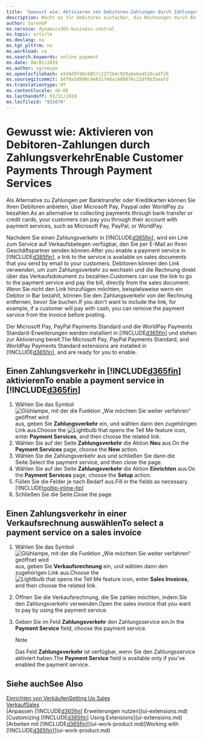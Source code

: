 ```yaml
---
title: 'Gewusst wie: Aktivieren von Debitoren-Zahlungen durch Zahlungsverkehr.| Microsoft Docs'
description: Macht es für Debitoren einfacher, die Rechnungen durch Aktivierung des Zahlungsverkehrs zu bezahlen.
author: SorenGP
ms.service: dynamics365-business-central
ms.topic: article
ms.devlang: na
ms.tgt_pltfrm: na
ms.workload: na
ms.search.keywords: online payment
ms.date: 04/01/2019
ms.author: sgroespe
ms.openlocfilehash: e5d4d9fd0c6857c22f2b4c929a6e6ed528cadf26
ms.sourcegitcommit: bd78a5d990c9e83174da1409076c22df8b35eafd
ms.translationtype: HT
ms.contentlocale: de-DE
ms.lasthandoff: 03/31/2019
ms.locfileid: "931676"
---
```

# <a name="enable-customer-payments-through-payment-services"></a><span data-ttu-id="17fd7-103">Gewusst wie: Aktivieren von Debitoren-Zahlungen durch Zahlungsverkehr</span><span class="sxs-lookup"><span data-stu-id="17fd7-103">Enable Customer Payments Through Payment Services</span></span>
<span data-ttu-id="17fd7-104">Als Alternative zu Zahlungen per Banktransfer oder Kreditkarten können Sie Ihren Debitoren anbieten, über Microsoft Pay, Paypal oder WorldPay zu bezahlen.</span><span class="sxs-lookup"><span data-stu-id="17fd7-104">As an alternative to collecting payments through bank transfer or credit cards, your customers can pay you through their account with payment services, such as Microsoft Pay, PayPal, or WorldPay.</span></span>  

<span data-ttu-id="17fd7-105">Nachdem Sie einen Zahlungsverkehr in [!INCLUDE[d365fin](includes/d365fin_md.md)], wird ein Link zum Service auf Verkaufsbelegen verfügbar, den Sie per E-Mail an Ihren Geschäftspartner senden können.</span><span class="sxs-lookup"><span data-stu-id="17fd7-105">After you enable a payment service in [!INCLUDE[d365fin](includes/d365fin_md.md)], a link to the service is available on sales documents that you send by email to your customers.</span></span> <span data-ttu-id="17fd7-106">Debitoren können den Link verwenden, um zum Zahlungsverkehr zu wechseln und die Rechnung direkt über das Verkaufsdokument zu bezahlen.</span><span class="sxs-lookup"><span data-stu-id="17fd7-106">Customers can use the link to go to the payment service and pay the bill, directly from the sales document.</span></span> <span data-ttu-id="17fd7-107">Wenn Sie nicht den Link hinzufügen möchten, beispielsweise wenn ein Debitor in Bar bezahlt, können Sie den Zahlungsverkehr von der Rechnung entfernen, bevor Sie buchen.</span><span class="sxs-lookup"><span data-stu-id="17fd7-107">If you don't want to include the link, for example, if a customer will pay with cash, you can remove the payment service from the invoice before posting.</span></span>  

<span data-ttu-id="17fd7-108">Der Microsoft Pay, PayPal Payments Standard und die WorldPay Payments Standard-Erweiterungen werden installiert in [!INCLUDE[d365fin](includes/d365fin_md.md)] und stehen zur Aktivierung bereit.</span><span class="sxs-lookup"><span data-stu-id="17fd7-108">The Microsoft Pay, PayPal Payments Standard, and WorldPay Payments Standard extensions are installed in [!INCLUDE[d365fin](includes/d365fin_md.md)], and are ready for you to enable.</span></span>  

## <a name="to-enable-a-payment-service-in-included365finincludesd365finmdmd"></a><span data-ttu-id="17fd7-109">Einen Zahlungsverkehr in [!INCLUDE[d365fin](includes/d365fin_md.md)] aktivieren</span><span class="sxs-lookup"><span data-stu-id="17fd7-109">To enable a payment service in [!INCLUDE[d365fin](includes/d365fin_md.md)]</span></span>
1. <span data-ttu-id="17fd7-110">Wählen Sie das Symbol ![Glühlampe, mit der die Funktion „Wie möchten Sie weiter verfahren“ geöffnet wird](media/ui-search/search_small.png "Wie möchten Sie weiter verfahren?") aus, geben Sie **Zahlungsverkehr** ein, und wählen dann den zugehörigen Link aus.</span><span class="sxs-lookup"><span data-stu-id="17fd7-110">Choose the ![Lightbulb that opens the Tell Me feature](media/ui-search/search_small.png "Tell me what you want to do") icon, enter **Payment Services**, and then choose the related link.</span></span>  
2. <span data-ttu-id="17fd7-111">Wählen Sie auf der Seite **Zahlungsverkehr** die Aktion **Neu** aus.</span><span class="sxs-lookup"><span data-stu-id="17fd7-111">On the **Payment Services** page, choose the **New** action.</span></span>  
3. <span data-ttu-id="17fd7-112">Wählen Sie die Zahlungsverkehr aus und schließen Sie dann die Seite.</span><span class="sxs-lookup"><span data-stu-id="17fd7-112">Select the payment service, and then close the page.</span></span>  
4. <span data-ttu-id="17fd7-113">Wählen Sie auf der Seite **Zahlungsverkehr** die Aktion **Einrichten** aus.</span><span class="sxs-lookup"><span data-stu-id="17fd7-113">On the **Payment Services** page, choose the **Setup** action.</span></span>  
5. <span data-ttu-id="17fd7-114">Füllen Sie die Felder je nach Bedarf aus.</span><span class="sxs-lookup"><span data-stu-id="17fd7-114">Fill in the fields as necessary.</span></span> [!INCLUDE[tooltip-inline-tip](includes/tooltip-inline-tip_md.md)]  
6. <span data-ttu-id="17fd7-115">Schließen Sie die Seite.</span><span class="sxs-lookup"><span data-stu-id="17fd7-115">Close the page.</span></span>  

## <a name="to-select-a-payment-service-on-a-sales-invoice"></a><span data-ttu-id="17fd7-116">Einen Zahlungsverkehr in einer Verkaufsrechnung auswählen</span><span class="sxs-lookup"><span data-stu-id="17fd7-116">To select a payment service on a sales invoice</span></span>
1. <span data-ttu-id="17fd7-117">Wählen Sie das Symbol ![Glühlampe, mit der die Funktion „Wie möchten Sie weiter verfahren“ geöffnet wird](media/ui-search/search_small.png "Wie möchten Sie weiter verfahren?") aus, geben Sie **Verkaufsrechnung** ein, und wählen dann den zugehörigen Link aus.</span><span class="sxs-lookup"><span data-stu-id="17fd7-117">Choose the ![Lightbulb that opens the Tell Me feature](media/ui-search/search_small.png "Tell me what you want to do") icon, enter **Sales Invoices**, and then choose the related link.</span></span>  
2. <span data-ttu-id="17fd7-118">Öffnen Sie die Verkaufsrechnung, die Sie zahlen möchten, indem Sie den Zahlungsverkehr verwenden.</span><span class="sxs-lookup"><span data-stu-id="17fd7-118">Open the sales invoice that you want to pay by using the payment service.</span></span>  
3. <span data-ttu-id="17fd7-119">Geben Sie im Feld **Zahlungsverkehr** den Zahlungsservice ein.</span><span class="sxs-lookup"><span data-stu-id="17fd7-119">In the **Payment Service** field, choose the payment service.</span></span>  

    > [!NOTE]  
    > <span data-ttu-id="17fd7-120">Das Feld **Zahlungsverkehr** ist verfügbar, wenn Sie den Zahlungsservice aktiviert haben.</span><span class="sxs-lookup"><span data-stu-id="17fd7-120">The **Payment Service** field is available only if you've enabled the payment service.</span></span>  

## <a name="see-also"></a><span data-ttu-id="17fd7-121">Siehe auch</span><span class="sxs-lookup"><span data-stu-id="17fd7-121">See Also</span></span>  
[<span data-ttu-id="17fd7-122">Einrichten von Verkäufen</span><span class="sxs-lookup"><span data-stu-id="17fd7-122">Setting Up Sales</span></span>](sales-setup-sales.md)  
[<span data-ttu-id="17fd7-123">Verkauf</span><span class="sxs-lookup"><span data-stu-id="17fd7-123">Sales</span></span>](sales-manage-sales.md)  
<span data-ttu-id="17fd7-124">[Anpassen [!INCLUDE[d365fin](includes/d365fin_md.md)] Erweiterungen nutzen](ui-extensions.md)</span><span class="sxs-lookup"><span data-stu-id="17fd7-124">[Customizing [!INCLUDE[d365fin](includes/d365fin_md.md)] Using Extensions](ui-extensions.md)</span></span>  
<span data-ttu-id="17fd7-125">[Arbeiten mit [!INCLUDE[d365fin](includes/d365fin_md.md)]](ui-work-product.md)</span><span class="sxs-lookup"><span data-stu-id="17fd7-125">[Working with [!INCLUDE[d365fin](includes/d365fin_md.md)]](ui-work-product.md)</span></span>  
